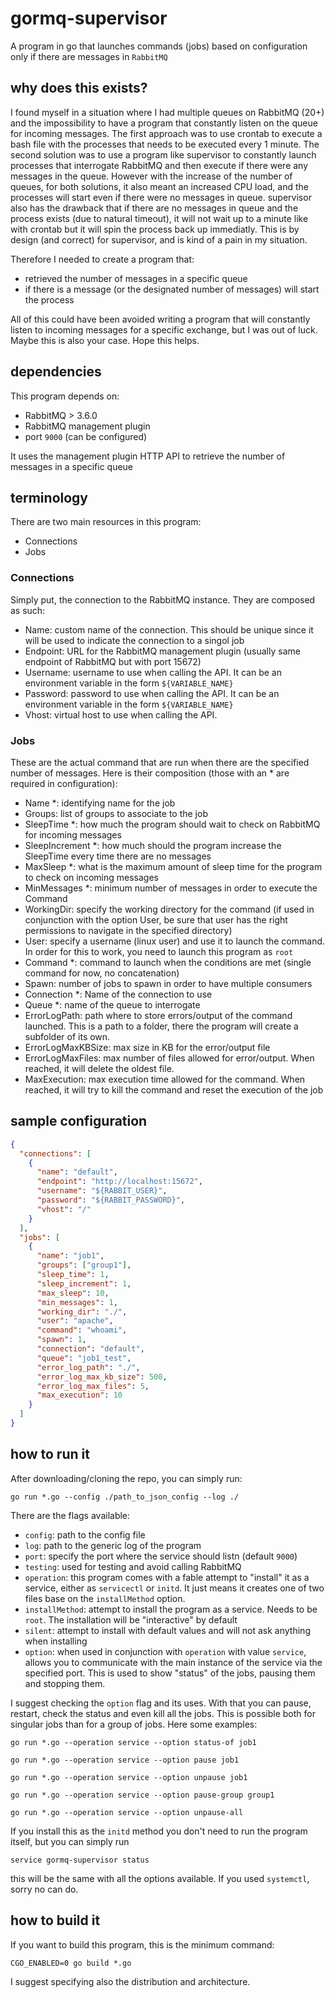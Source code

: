 # gormq-supervisor
A program in go that launches commands (jobs) based on configuration only if there are messages in `RabbitMQ`

## why does this exists?
I found myself in a situation where I had multiple queues on RabbitMQ (20+) and the impossibility to have a program that constantly listen on the queue for incoming messages.
The first approach was to use crontab to execute a bash file with the processes that needs to be executed every 1 minute.
The second solution was to use a program like supervisor to constantly launch processes that interrogate RabbitMQ and then execute if there were any messages in the queue. 
However with the increase of the number of queues, for both solutions, it also meant an increased CPU load, and the processes will start even if there were no messages in queue.
supervisor also has the drawback that if there are no messages in queue and the process exists (due to natural timeout), it will not wait up to a minute like with crontab but it will spin the process back up immediatly. This is by design (and correct) for supervisor, and is kind of a pain in my situation.

Therefore I needed to create a program that:
- retrieved the number of messages in a specific queue
- if there is a message (or the designated number of messages) will start the process

All of this could have been avoided writing a program that will constantly listen to incoming messages for a specific exchange, but I was out of luck. Maybe this is also your case.
Hope this helps.

## dependencies
This program depends on:
- RabbitMQ > 3.6.0
- RabbitMQ management plugin
- port `9000` (can be configured)

It uses the management plugin HTTP API to retrieve the number of messages in a specific queue

## terminology
There are two main resources in this program:
- Connections
- Jobs
### Connections
Simply put, the connection to the RabbitMQ instance. They are composed as such:
- Name: custom name of the connection. This should be unique since it will be used to indicate the connection to a singol job
- Endpoint: URL for the RabbitMQ management plugin (usually same endpoint of RabbitMQ but with port 15672)
- Username: username to use when calling the API. It can be an environment variable in the form `${VARIABLE_NAME}`
- Password: password to use when calling the API. It can be an environment variable in the form `${VARIABLE_NAME}`
- Vhost: virtual host to use when calling the API.
### Jobs
These are the actual command that are run when there are the specified number of messages.
Here is their composition (those with an * are required in configuration):
- Name *: identifying name for the job
- Groups: list of groups to associate to the job
- SleepTime *: how much the program should wait to check on RabbitMQ for incoming messages
- SleepIncrement *: how much should the program increase the SleepTime every time there are no messages
- MaxSleep *: what is the maximum amount of sleep time for the program to check on incoming messages
- MinMessages *: minimum number of messages in order to execute the Command
- WorkingDir: specify the working directory for the command (if used in conjunction with the option User, be sure that user has the right permissions to navigate in the specified directory)
- User: specify a username (linux user) and use it to launch the command. In order for this to work, you need to launch this program as `root`
- Command *: command to launch when the conditions are met (single command for now, no concatenation)
- Spawn: number of jobs to spawn in order to have multiple consumers
- Connection *: Name of the connection to use
- Queue *: name of the queue to interrogate
- ErrorLogPath: path where to store errors/output of the command launched. This is a path to a folder, there the program will create a subfolder of its own.
- ErrorLogMaxKBSize: max size in KB for the error/output file
- ErrorLogMaxFiles: max number of files allowed for error/output. When reached, it will delete the oldest file.
- MaxExecution: max execution time allowed for the command. When reached, it will try to kill the command and reset the execution of the job

## sample configuration
```JSON
{
  "connections": [
    {
      "name": "default",
      "endpoint": "http://localhost:15672",
      "username": "${RABBIT_USER}",
      "password": "${RABBIT_PASSWORD}",
      "vhost": "/"
    }
  ],
  "jobs": [
    {
      "name": "job1",
      "groups": ["group1"],
      "sleep_time": 1,
      "sleep_increment": 1,
      "max_sleep": 10,
      "min_messages": 1,
      "working_dir": "./",
      "user": "apache",
      "command": "whoami",
      "spawn": 1,
      "connection": "default",
      "queue": "job1_test",
      "error_log_path": "./",
      "error_log_max_kb_size": 500,
      "error_log_max_files": 5,
      "max_execution": 10
    }
  ]
}
```

## how to run it
After downloading/cloning the repo, you can simply run:

```shell
go run *.go --config ./path_to_json_config --log ./
```

There are the flags available:
- `config`: path to the config file
- `log`: path to the generic log of the program
- `port`: specify the port where the service should listn (default `9000`)
- `testing`: used for testing and avoid calling RabbitMQ
- `operation`: this program comes with a fable attempt to "install" it as a service, either as `servicectl` or `initd`. It just means it creates one of two files base on the `installMethod` option.
- `installMethod`: attempt to install the program as a service. Needs to be `root`. The installation will be "interactive" by default
- `silent`: attempt to install with default values and will not ask anything when installing
- `option`: when used in conjunction with `operation` with value `service`, allows you to communicate with the main instance of the service via the specified port. This is used to show "status" of the jobs, pausing them and stopping them.

I suggest checking the `option` flag and its uses. With that you can pause, restart, check the status and even kill all the jobs.
This is possible both for singular jobs than for a group of jobs.
Here some examples:
```shell
go run *.go --operation service --option status-of job1
```
```shell
go run *.go --operation service --option pause job1
```
```shell
go run *.go --operation service --option unpause job1
```
```shell
go run *.go --operation service --option pause-group group1
```
```shell
go run *.go --operation service --option unpause-all
```

If you install this as the `initd` method you don't need to run the program itself, but you can simply run
```shell
service gormq-supervisor status
```
this will be the same with all the options available. If you used `systemctl`, sorry no can do.

## how to build it
If you want to build this program, this is the minimum command:
```shell
CGO_ENABLED=0 go build *.go
```
I suggest specifying also the distribution and architecture.
